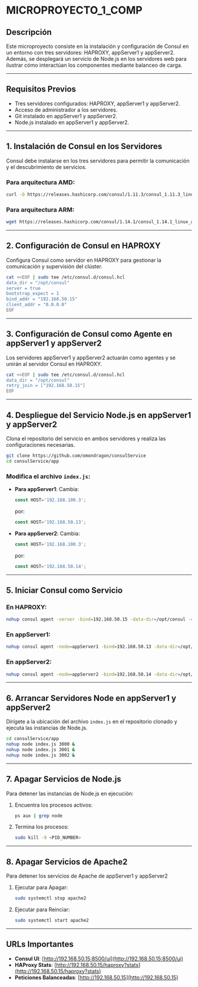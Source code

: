 # **MICROPROYECTO_1_COMP**

## Descripción
Este microproyecto consiste en la instalación y configuración de Consul en un entorno con tres servidores: HAPROXY, appServer1 y appServer2. Además, se desplegará un servicio de Node.js en los servidores web para ilustrar cómo interactúan los componentes mediante balanceo de carga.

---

## **Requisitos Previos**
- Tres servidores configurados: HAPROXY, appServer1 y appServer2.
- Acceso de administrador a los servidores.
- Git instalado en appServer1 y appServer2.
- Node.js instalado en appServer1 y appServer2.

---

## **1. Instalación de Consul en los Servidores**
Consul debe instalarse en los tres servidores para permitir la comunicación y el descubrimiento de servicios.

### Para arquitectura **AMD**:
```bash
curl -O https://releases.hashicorp.com/consul/1.11.3/consul_1.11.3_linux_amd64.zip
```

### Para arquitectura **ARM**:
```bash
wget https://releases.hashicorp.com/consul/1.14.1/consul_1.14.1_linux_arm64.zip
```

---

## **2. Configuración de Consul en HAPROXY**
Configura Consul como servidor en HAPROXY para gestionar la comunicación y supervisión del clúster.

```bash
cat <<EOF | sudo tee /etc/consul.d/consul.hcl
data_dir = "/opt/consul"
server = true
bootstrap_expect = 1
bind_addr = "192.168.50.15"
client_addr = "0.0.0.0"
EOF
```

---

## **3. Configuración de Consul como Agente en appServer1 y appServer2**
Los servidores appServer1 y appServer2 actuarán como agentes y se unirán al servidor Consul en HAPROXY.

```bash
cat <<EOF | sudo tee /etc/consul.d/consul.hcl
data_dir = "/opt/consul"
retry_join = ["192.168.50.15"]
EOF
```

---

## **4. Despliegue del Servicio Node.js en appServer1 y appServer2**
Clona el repositorio del servicio en ambos servidores y realiza las configuraciones necesarias.

```bash
git clone https://github.com/omondragon/consulService
cd consulService/app
```

### Modifica el archivo `index.js`:
- **Para appServer1**:
  Cambia:
  ```js
  const HOST='192.168.100.3';
  ```
  por:
  ```js
  const HOST='192.168.50.13';
  ```

- **Para appServer2**:
  Cambia:
  ```js
  const HOST='192.168.100.3';
  ```
  por:
  ```js
  const HOST='192.168.50.14';
  ```

---

## **5. Iniciar Consul como Servicio**

### En **HAPROXY**:
```bash
nohup consul agent -server -bind=192.168.50.15 -data-dir=/opt/consul -config-dir=/etc/consul.d/ -ui &
```

### En **appServer1**:
```bash
nohup consul agent -node=appServer1 -bind=192.168.50.13 -data-dir=/opt/consul -config-dir=/etc/consul.d/ -join=192.168.50.15 -ui &
```

### En **appServer2**:
```bash
nohup consul agent -node=appServer2 -bind=192.168.50.14 -data-dir=/opt/consul -config-dir=/etc/consul.d/ -join=192.168.50.15 -ui &
```

---

## **6. Arrancar Servidores Node en appServer1 y appServer2**
Dirígete a la ubicación del archivo `index.js` en el repositorio clonado y ejecuta las instancias de Node.js.

```bash
cd consulService/app
nohup node index.js 3000 &
nohup node index.js 3001 &
nohup node index.js 3002 &
```

---

## **7. Apagar Servicios de Node.js**
Para detener las instancias de Node.js en ejecución:

1. Encuentra los procesos activos:
   ```bash
   ps aux | grep node
   ```

2. Termina los procesos:
   ```bash
   sudo kill -9 <PID_NUMBER>
   ```

---

## **8. Apagar Servicios de Apache2**
Para detener los servicios de Apache de appServer1 y appServer2

1. Ejecutar para Apagar:
   ```bash
   sudo systemctl stop apache2
   ```

2. Ejecutar para Reinciar:
   ```bash
   sudo systemctl start apache2
   ```

---

## **URLs Importantes**
- **Consul UI**: [http://192.168.50.15:8500/ui](http://192.168.50.15:8500/ui)
- **HAProxy Stats**: [http://192.168.50.15/haproxy?stats](http://192.168.50.15/haproxy?stats)
- **Peticiones Balanceadas**: [http://192.168.50.15](http://192.168.50.15)
